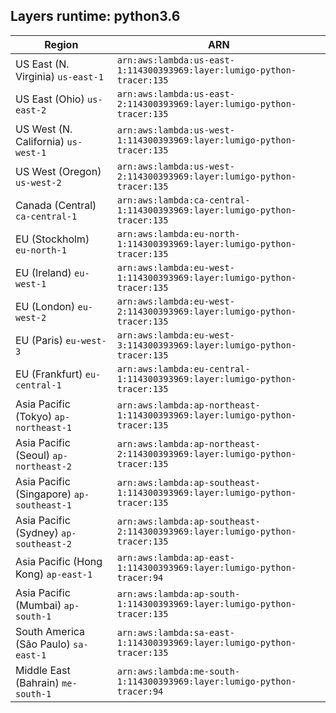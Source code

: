 Layers runtime: python3.6
----
| Region | ARN |
| --- | --- |
|US East (N. Virginia)  `us-east-1`|`arn:aws:lambda:us-east-1:114300393969:layer:lumigo-python-tracer:135`|
|US East (Ohio)  `us-east-2`|`arn:aws:lambda:us-east-2:114300393969:layer:lumigo-python-tracer:135`|
|US West (N. California)  `us-west-1`|`arn:aws:lambda:us-west-1:114300393969:layer:lumigo-python-tracer:135`|
|US West (Oregon)  `us-west-2`|`arn:aws:lambda:us-west-2:114300393969:layer:lumigo-python-tracer:135`|
|Canada (Central)  `ca-central-1`|`arn:aws:lambda:ca-central-1:114300393969:layer:lumigo-python-tracer:135`|
|EU (Stockholm)  `eu-north-1`|`arn:aws:lambda:eu-north-1:114300393969:layer:lumigo-python-tracer:135`|
|EU (Ireland)  `eu-west-1`|`arn:aws:lambda:eu-west-1:114300393969:layer:lumigo-python-tracer:135`|
|EU (London)  `eu-west-2`|`arn:aws:lambda:eu-west-2:114300393969:layer:lumigo-python-tracer:135`|
|EU (Paris)  `eu-west-3`|`arn:aws:lambda:eu-west-3:114300393969:layer:lumigo-python-tracer:135`|
|EU (Frankfurt)  `eu-central-1`|`arn:aws:lambda:eu-central-1:114300393969:layer:lumigo-python-tracer:135`|
|Asia Pacific (Tokyo)  `ap-northeast-1`|`arn:aws:lambda:ap-northeast-1:114300393969:layer:lumigo-python-tracer:135`|
|Asia Pacific (Seoul)  `ap-northeast-2`|`arn:aws:lambda:ap-northeast-2:114300393969:layer:lumigo-python-tracer:135`|
|Asia Pacific (Singapore)  `ap-southeast-1`|`arn:aws:lambda:ap-southeast-1:114300393969:layer:lumigo-python-tracer:135`|
|Asia Pacific (Sydney)  `ap-southeast-2`|`arn:aws:lambda:ap-southeast-2:114300393969:layer:lumigo-python-tracer:135`|
|Asia Pacific (Hong Kong)  `ap-east-1`|`arn:aws:lambda:ap-east-1:114300393969:layer:lumigo-python-tracer:94`|
|Asia Pacific (Mumbai)  `ap-south-1`|`arn:aws:lambda:ap-south-1:114300393969:layer:lumigo-python-tracer:135`|
|South America (São Paulo)  `sa-east-1`|`arn:aws:lambda:sa-east-1:114300393969:layer:lumigo-python-tracer:135`|
|Middle East (Bahrain)  `me-south-1`|`arn:aws:lambda:me-south-1:114300393969:layer:lumigo-python-tracer:94`|
